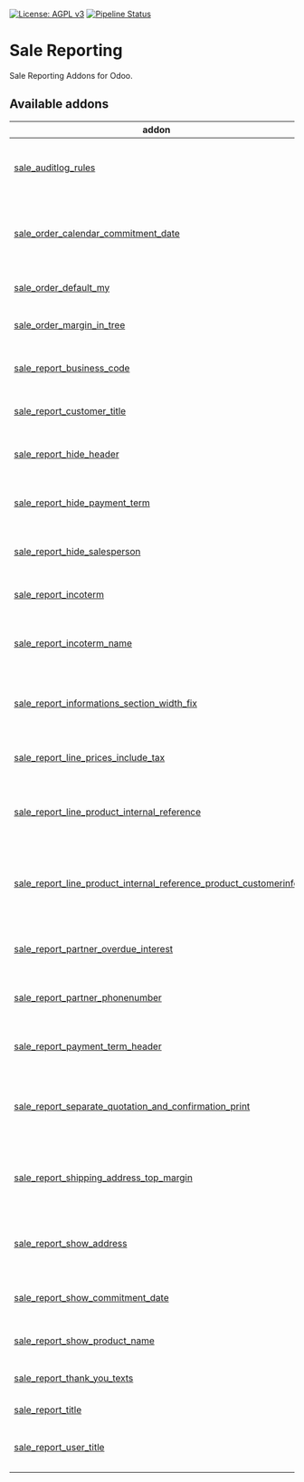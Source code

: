 [![License: AGPL v3](https://img.shields.io/badge/License-AGPL%20v3-blue.svg)](https://www.gnu.org/licenses/agpl-3.0)
[![Pipeline Status](https://gitlab.com/tawasta/odoo/sale-reporting/badges/17.0-dev/pipeline.svg)](https://gitlab.com/tawasta/odoo/sale-reporting/-/pipelines/)

Sale Reporting
==============
Sale Reporting Addons for Odoo.

[//]: # (addons)

Available addons
----------------
addon | version | maintainers | summary
--- | --- | --- | ---
[sale_auditlog_rules](sale_auditlog_rules/) | 17.0.1.0.0 |  | Adds audit log rules for sale order and sale order line
[sale_order_calendar_commitment_date](sale_order_calendar_commitment_date/) | 17.0.1.0.0 |  | Show sale order calendar start date as commitment date
[sale_order_default_my](sale_order_default_my/) | 17.0.1.0.0 |  | Show my sale orders by default
[sale_order_margin_in_tree](sale_order_margin_in_tree/) | 17.0.1.0.0 |  | Show the margin field in SO list
[sale_report_business_code](sale_report_business_code/) | 17.0.1.0.0 |  | QWeb sale reports business code
[sale_report_customer_title](sale_report_customer_title/) | 17.0.1.0.0 |  | Add title to customer address
[sale_report_hide_header](sale_report_hide_header/) | 17.0.1.0.0 |  | Hides sale report header from sale order report
[sale_report_hide_payment_term](sale_report_hide_payment_term/) | 17.0.1.0.0 |  | Hides payment term on Sale Order Report
[sale_report_hide_salesperson](sale_report_hide_salesperson/) | 17.0.1.0.0 |  | Hides salesperson element from Sales reports
[sale_report_incoterm](sale_report_incoterm/) | 17.0.1.0.0 |  | Sale Order Report Incoterm
[sale_report_incoterm_name](sale_report_incoterm_name/) | 17.0.1.0.0 |  | Show Incoterm name instead of code on Sale Report
[sale_report_informations_section_width_fix](sale_report_informations_section_width_fix/) | 17.0.1.1.1 |  | Fixes the wrapping of elements spacing gets too tight
[sale_report_line_prices_include_tax](sale_report_line_prices_include_tax/) | 17.0.1.0.0 |  | Show SO Line prices with tax instead of without
[sale_report_line_product_internal_reference](sale_report_line_product_internal_reference/) | 17.0.1.1.1 |  | Sale Order report - Product's internal reference
[sale_report_line_product_internal_reference_product_customerinfo](sale_report_line_product_internal_reference_product_customerinfo/) | 17.0.1.0.0 |  | Integrate with OCA's 'Product Supplierinfo for Customers' module
[sale_report_partner_overdue_interest](sale_report_partner_overdue_interest/) | 17.0.1.0.1 |  | Sale Report Partner overdue interest
[sale_report_partner_phonenumber](sale_report_partner_phonenumber/) | 17.0.1.0.0 |  | Sale Order Report Partner Phonenumber
[sale_report_payment_term_header](sale_report_payment_term_header/) | 17.0.1.0.0 |  | Sale Order report - Payment term in header
[sale_report_separate_quotation_and_confirmation_print](sale_report_separate_quotation_and_confirmation_print/) | 17.0.1.0.0 |  | Force to use Quotation and Confirmation prints and ignore states
[sale_report_shipping_address_top_margin](sale_report_shipping_address_top_margin/) | 17.0.1.0.0 |  | Add margin between invoicing and shipping addresses for readability
[sale_report_show_address](sale_report_show_address/) | 17.0.1.0.1 |  | Always show shipping and invoice address on sale report.
[sale_report_show_commitment_date](sale_report_show_commitment_date/) | 17.0.1.0.0 |  | Adds commitment date to sale order report
[sale_report_show_product_name](sale_report_show_product_name/) | 17.0.1.0.0 |  | Always show product on SO print lines
[sale_report_thank_you_texts](sale_report_thank_you_texts/) | 17.0.1.0.0 |  | Thank you message on sale report
[sale_report_title](sale_report_title/) | 17.0.1.0.1 |  | Sale Report Title is set
[sale_report_user_title](sale_report_user_title/) | 17.0.1.0.0 |  | Rename customer address title to user

[//]: # (end addons)
